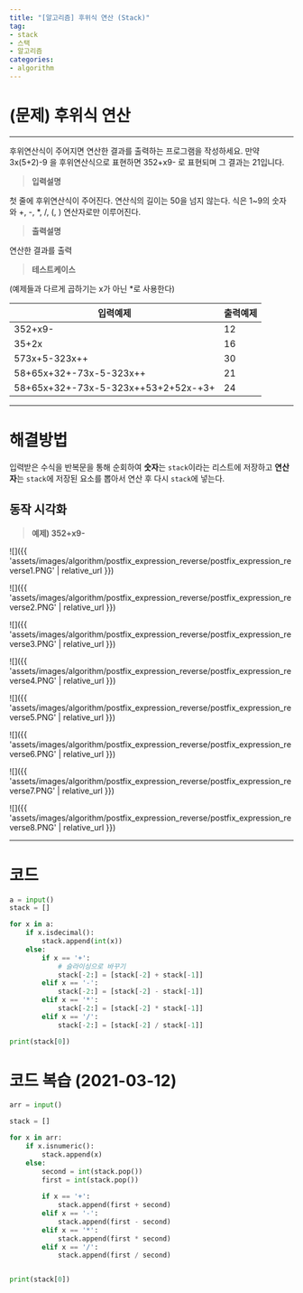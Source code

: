 ```yaml
---
title: "[알고리즘] 후위식 연산 (Stack)"
tag:
- stack
- 스택
- 알고리즘
categories:
- algorithm
---
```


# (문제) 후위식 연산
---
후위연산식이 주어지면 연산한 결과를 출력하는 프로그램을 작성하세요.
만약 3x(5+2)-9 을 후위연산식으로 표현하면 352+x9- 로 표현되며 그 결과는 21입니다.

> **입력설명**

첫 줄에 후위연산식이 주어진다.
연산식의 길이는 50을 넘지 않는다.
식은 1~9의 숫자와 +, -, *, /, (, ) 연산자로만 이루어진다.

> **출력설명**

연산한 결과를 출력

> **테스트케이스**

(예제들과 다르게 곱하기는 x가 아닌 *로 사용한다)

| 입력예제 | 출력예제 | 
| -------- | -------- | 
| 352+x9-     | 12     |
| 35+2x     | 16     |
| 573x+5-323x++     | 30     |
| 58+65x+32+-73x-5-323x++     | 21     |
| 58+65x+32+-73x-5-323x++53+2+52x-+3+     | 24     |

---
# 해결방법
입력받은 수식을 반복문을 통해 순회하여 **숫자**는 `stack`이라는 리스트에 저장하고 **연산자**는 `stack`에 저장된 요소를 뽑아서 연산 후 다시 `stack`에 넣는다.

## 동작 시각화
> **예제) 352+x9-**
 
 ![]({{ 'assets/images/algorithm/postfix_expression_reverse/postfix_expression_reverse1.PNG' | relative_url }})
 
 ![]({{ 'assets/images/algorithm/postfix_expression_reverse/postfix_expression_reverse2.PNG' | relative_url }})

![]({{ 'assets/images/algorithm/postfix_expression_reverse/postfix_expression_reverse3.PNG' | relative_url }})

![]({{ 'assets/images/algorithm/postfix_expression_reverse/postfix_expression_reverse4.PNG' | relative_url }})

![]({{ 'assets/images/algorithm/postfix_expression_reverse/postfix_expression_reverse5.PNG' | relative_url }})

![]({{ 'assets/images/algorithm/postfix_expression_reverse/postfix_expression_reverse6.PNG' | relative_url }})

![]({{ 'assets/images/algorithm/postfix_expression_reverse/postfix_expression_reverse7.PNG' | relative_url }})

![]({{ 'assets/images/algorithm/postfix_expression_reverse/postfix_expression_reverse8.PNG' | relative_url }})

---

# 코드
```python
a = input()
stack = []

for x in a:
    if x.isdecimal():
        stack.append(int(x))
    else:
        if x == '+':
            # 슬라이싱으로 바꾸기
            stack[-2:] = [stack[-2] + stack[-1]]
        elif x == '-':
            stack[-2:] = [stack[-2] - stack[-1]]
        elif x == '*':
            stack[-2:] = [stack[-2] * stack[-1]]
        elif x == '/':
            stack[-2:] = [stack[-2] / stack[-1]]

print(stack[0])
```

# 코드 복습 (2021-03-12)

```python
arr = input()

stack = []

for x in arr:
    if x.isnumeric():
        stack.append(x)
    else:
        second = int(stack.pop())
        first = int(stack.pop())
        
        if x == '+':
            stack.append(first + second)
        elif x == '-':
            stack.append(first - second)
        elif x == '*':
            stack.append(first * second)
        elif x == '/':
            stack.append(first / second)


print(stack[0])
```
